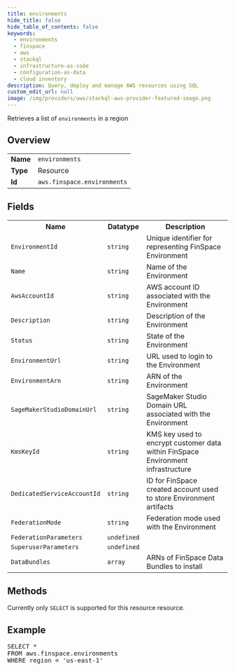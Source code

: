 ```yaml
---
title: environments
hide_title: false
hide_table_of_contents: false
keywords:
  - environments
  - finspace
  - aws
  - stackql
  - infrastructure-as-code
  - configuration-as-data
  - cloud inventory
description: Query, deploy and manage AWS resources using SQL
custom_edit_url: null
image: /img/providers/aws/stackql-aws-provider-featured-image.png
---
```

Retrieves a list of <code>environments</code> in a region

## Overview
<table><tbody>
<tr><td><b>Name</b></td><td><code>environments</code></td></tr>
<tr><td><b>Type</b></td><td>Resource</td></tr>
<tr><td><b>Id</b></td><td><code>aws.finspace.environments</code></td></tr>
</tbody></table>

## Fields
<table><tbody>
<tr><th>Name</th><th>Datatype</th><th>Description</th></tr>
<tr><td><code>EnvironmentId</code></td><td><code>string</code></td><td>Unique identifier for representing FinSpace Environment</td></tr><tr><td><code>Name</code></td><td><code>string</code></td><td>Name of the Environment</td></tr><tr><td><code>AwsAccountId</code></td><td><code>string</code></td><td>AWS account ID associated with the Environment</td></tr><tr><td><code>Description</code></td><td><code>string</code></td><td>Description of the Environment</td></tr><tr><td><code>Status</code></td><td><code>string</code></td><td>State of the Environment</td></tr><tr><td><code>EnvironmentUrl</code></td><td><code>string</code></td><td>URL used to login to the Environment</td></tr><tr><td><code>EnvironmentArn</code></td><td><code>string</code></td><td>ARN of the Environment</td></tr><tr><td><code>SageMakerStudioDomainUrl</code></td><td><code>string</code></td><td>SageMaker Studio Domain URL associated with the Environment</td></tr><tr><td><code>KmsKeyId</code></td><td><code>string</code></td><td>KMS key used to encrypt customer data within FinSpace Environment infrastructure</td></tr><tr><td><code>DedicatedServiceAccountId</code></td><td><code>string</code></td><td>ID for FinSpace created account used to store Environment artifacts</td></tr><tr><td><code>FederationMode</code></td><td><code>string</code></td><td>Federation mode used with the Environment</td></tr><tr><td><code>FederationParameters</code></td><td><code>undefined</code></td><td></td></tr><tr><td><code>SuperuserParameters</code></td><td><code>undefined</code></td><td></td></tr><tr><td><code>DataBundles</code></td><td><code>array</code></td><td>ARNs of FinSpace Data Bundles to install</td></tr>
</tbody></table>

## Methods
Currently only <code>SELECT</code> is supported for this resource resource.

## Example
<pre>
SELECT * 
FROM aws.finspace.environments
WHERE region = 'us-east-1'
</pre>
